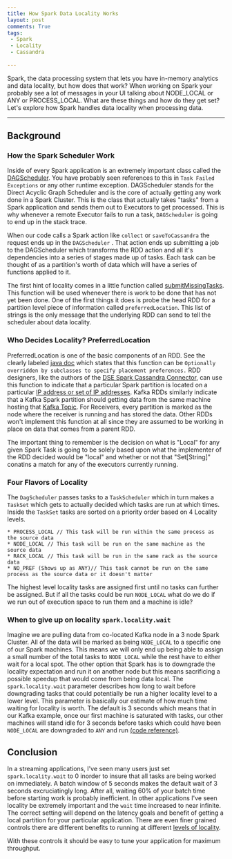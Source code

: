 ```yaml
---
title: How Spark Data Locality Works
layout: post
comments: True
tags:
 - Spark
 - Locality
 - Cassandra
 
---
```


Spark, the data processing system that lets you have in-memory analytics and data locality, but how
does that work? When working on Spark your probably see a lot of messages in your UI talking about 
NODE_LOCAL or ANY or PROCESS_LOCAL. What are these things and how do they get set? Let's explore how 
Spark handles data locality when processing data.

---

## Background

### How the Spark Scheduler Work

Inside of every Spark application is an extremely important class called the [DAGScheduler](https://github.com/apache/spark/blob/master/core/src/main/scala/org/apache/spark/scheduler/DAGScheduler.scala). 
You have probably seen references to this in `Task Failed Exceptions` or any other runtime exception. 
DAGScheduler stands for the Direct Acyclic Graph Scheduler and is the core of actually getting any 
work done in a Spark Cluster. This is the class that actually takes "tasks" from a Spark application 
and sends them out to Executors to get processed. This is why whenever a remote Executor fails to run a 
task, `DAGScheduler` is going to end up in the stack trace.

When our code calls a Spark action like `collect` or `saveToCassandra` the request ends up in the 
`DAGScheduler` . That action ends up submitting a job to the DAGScheduler which transforms the RDD
action and all it's dependencies into a series of stages made up of tasks. Each task can be 
thought of as a partition's worth of data which will have a series of functions applied to it.

The first hint of locality comes in a little function called [submitMissingTasks](https://github.com/apache/spark/blob/aba9492d25e285d00033c408e9bfdd543ee12f72/core/src/main/scala/org/apache/spark/scheduler/DAGScheduler.scala#L960). This
function will be used whenever there is work to be done that has not yet been done. One of the first
things it does is probe the head RDD for a partition level piece of information called `preferredLocation`. 
This list of strings is the only message that the underlying RDD can send to tell the scheduler
about data locality.

### Who Decides Locality? PreferredLocation

PreferredLocation is one of the basic components of an RDD. See the clearly labeled [java doc](https://github.com/apache/spark/blob/aba9492d25e285d00033c408e9bfdd543ee12f72/core/src/main/scala/org/apache/spark/rdd/RDD.scala#L137)
which states that this function can be ```Optionally overridden by subclasses to specify placement preferences.``` RDD 
designers, like the authors of the [DSE Spark Cassandra Connector](https://github.com/datastax/spark-cassandra-connector), can use this function to indicate that a particular Spark
partition is located on a particular [IP address or set of IP addresses](https://github.com/datastax/spark-cassandra-connector/blob/master/spark-cassandra-connector/src/main/scala/com/datastax/spark/connector/rdd/CassandraTableScanRDD.scala#L284-L285). 
Kafka RDDs similarly indicate that a Kafka Spark partition should getting data from the same machine hosting
that [Kafka Topic](https://github.com/apache/spark/blob/823baca2cb8edb62885af547d3511c9e8923cefd/external/kafka-0-10-sql/src/main/scala/org/apache/spark/sql/kafka010/KafkaSourceRDD.scala#L118-L121). For 
Receivers, every partition is marked as the node where the receiver is running and has stored the data. Other RDDs
won't implement this function at all since they are assumed to be working in place on data that comes from a parent RDD.   

The important thing to remember is the decision on what is "Local" for any given Spark Task is going to be solely based upon 
what the implementer of the RDD decided would be "local" and whether or not that "Set\[String\]" conatins a match
for any of the executors currently running.

### Four Flavors of Locality 

The `DagScheduler` passes tasks to a `TaskScheduler` which in turn makes a `TaskSet` which gets to
actually decided which tasks are run at which times.  Inside the `TaskSet` tasks are sorted on a
priority order based on 4 Locality levels. 
    
    * PROCESS_LOCAL // This task will be run within the same process as the source data
    * NODE_LOCAL // This task will be run on the same machine as the source data
    * RACK_LOCAL // This task will be run in the same rack as the source data
    * NO_PREF (Shows up as ANY)// This task cannot be run on the same process as the source data or it doesn't matter 
    
The highest level locality tasks are assigned first until no tasks can further be assigned. But if all the tasks
could be run `NODE_LOCAL` what do we do if we run out of execution space to run them and a machine is idle? 

### When to give up on locality `spark.locality.wait`

Imagine we are pulling data from co-located Kafka node in a 3 node Spark Cluster. All of the data 
will be marked as being `NODE_LOCAL` to a specific one of our Spark machines. This means we will
only end up being able to assign a small number of the total tasks to `NODE_LOCAL` while the rest have to
either wait for a local spot. The other option that Spark has is to downgrade the locality expectation and 
run it on another node but this means sacrificing a possible speedup that would come from being data local. 
The `spark.locality.wait` parameter describes how long to wait before downgrading tasks that could 
potentially be run a higher locality level to a lower level. This parameter is basically our estimate of how
much time waiting for locality is worth. The default is 3 seconds which
means that in our Kafka example, once our first machine is saturated with tasks, our other machines will
stand idle for 3 seconds before tasks which could have been `NODE_LOCAL` are downgraded to `ANY` and
run [(code reference)](https://github.com/apache/spark/blob/823baca2cb8edb62885af547d3511c9e8923cefd/core/src/main/scala/org/apache/spark/scheduler/TaskSetManager.scala#L579-L585).

## Conclusion

In a streaming applications, I've seen many users just set `spark.locality.wait` to 0 inorder to insure
that all tasks are being worked on immediately. A batch window of 5 seconds makes the default wait of 3 
seconds excruciatingly long. After all, waiting 60% of your batch time before starting work is probably
 inefficient.  In other applications I've seen locality be extremely important and the `wait` time 
 increased to near infinite. The correct setting will depend on the latency goals and benefit 
 of getting a local partition for your particular application. There are even finer grained controls there
 are different benefits to running at different [levels of locality](http://spark.apache.org/docs/latest/configuration.html).

With these controls it should be easy to tune your application for maximum throughput.

